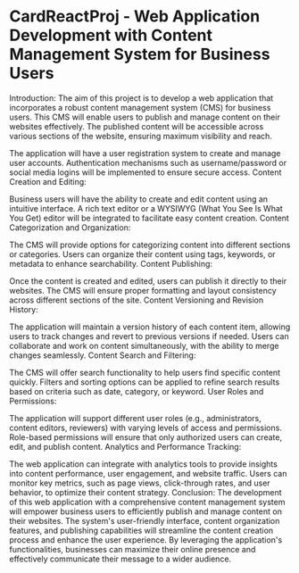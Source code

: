 # CardReactProj - Web Application Development with Content Management System for Business Users
Introduction:
The aim of this project is to develop a web application that incorporates a robust content management system (CMS) for business users. This CMS will enable users to publish and manage content on their websites effectively. The published content will be accessible across various sections of the website, ensuring maximum visibility and reach.

The application will have a user registration system to create and manage user accounts.
Authentication mechanisms such as username/password or social media logins will be implemented to ensure secure access.
Content Creation and Editing:

Business users will have the ability to create and edit content using an intuitive interface.
A rich text editor or a WYSIWYG (What You See Is What You Get) editor will be integrated to facilitate easy content creation.
Content Categorization and Organization:

The CMS will provide options for categorizing content into different sections or categories.
Users can organize their content using tags, keywords, or metadata to enhance searchability.
Content Publishing:

Once the content is created and edited, users can publish it directly to their websites.
The CMS will ensure proper formatting and layout consistency across different sections of the site.
Content Versioning and Revision History:

The application will maintain a version history of each content item, allowing users to track changes and revert to previous versions if needed.
Users can collaborate and work on content simultaneously, with the ability to merge changes seamlessly.
Content Search and Filtering:

The CMS will offer search functionality to help users find specific content quickly.
Filters and sorting options can be applied to refine search results based on criteria such as date, category, or keyword.
User Roles and Permissions:

The application will support different user roles (e.g., administrators, content editors, reviewers) with varying levels of access and permissions.
Role-based permissions will ensure that only authorized users can create, edit, and publish content.
Analytics and Performance Tracking:

The web application can integrate with analytics tools to provide insights into content performance, user engagement, and website traffic.
Users can monitor key metrics, such as page views, click-through rates, and user behavior, to optimize their content strategy.
Conclusion:
The development of this web application with a comprehensive content management system will empower business users to efficiently publish and manage content on their websites. The system's user-friendly interface, content organization features, and publishing capabilities will streamline the content creation process and enhance the user experience. By leveraging the application's functionalities, businesses can maximize their online presence and effectively communicate their message to a wider audience.
